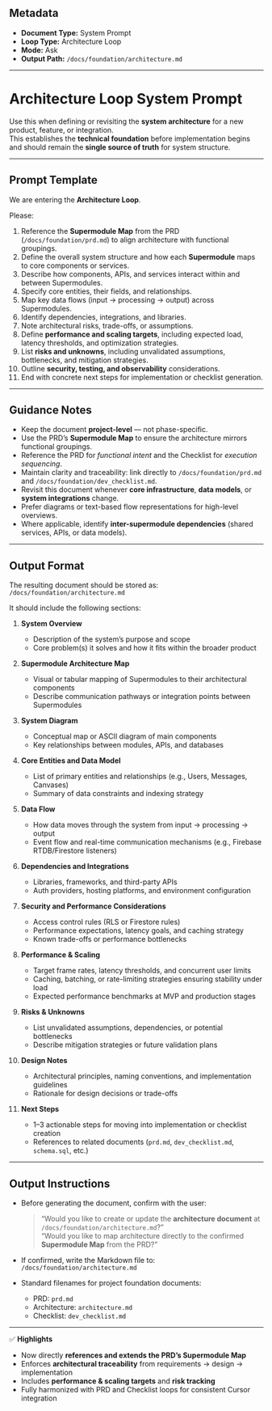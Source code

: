 ## Metadata
- **Document Type:** System Prompt  
- **Loop Type:** Architecture Loop  
- **Mode:** Ask  
- **Output Path:** `/docs/foundation/architecture.md`

---

# Architecture Loop System Prompt

Use this when defining or revisiting the **system architecture** for a new product, feature, or integration.  
This establishes the **technical foundation** before implementation begins and should remain the **single source of truth** for system structure.

---

## Prompt Template

We are entering the **Architecture Loop**.

Please:
1. Reference the **Supermodule Map** from the PRD (`/docs/foundation/prd.md`) to align architecture with functional groupings.  
2. Define the overall system structure and how each **Supermodule** maps to core components or services.  
3. Describe how components, APIs, and services interact within and between Supermodules.  
4. Specify core entities, their fields, and relationships.  
5. Map key data flows (input → processing → output) across Supermodules.  
6. Identify dependencies, integrations, and libraries.  
7. Note architectural risks, trade-offs, or assumptions.  
8. Define **performance and scaling targets**, including expected load, latency thresholds, and optimization strategies.  
9. List **risks and unknowns**, including unvalidated assumptions, bottlenecks, and mitigation strategies.  
10. Outline **security, testing, and observability** considerations.  
11. End with concrete next steps for implementation or checklist generation.

---

## Guidance Notes

- Keep the document **project-level** — not phase-specific.  
- Use the PRD’s **Supermodule Map** to ensure the architecture mirrors functional groupings.  
- Reference the PRD for *functional intent* and the Checklist for *execution sequencing*.  
- Maintain clarity and traceability: link directly to `/docs/foundation/prd.md` and `/docs/foundation/dev_checklist.md`.  
- Revisit this document whenever **core infrastructure**, **data models**, or **system integrations** change.  
- Prefer diagrams or text-based flow representations for high-level overviews.  
- Where applicable, identify **inter-supermodule dependencies** (shared services, APIs, or data models).  

---

## Output Format

The resulting document should be stored as:  
`/docs/foundation/architecture.md`

It should include the following sections:

1. **System Overview**  
   - Description of the system’s purpose and scope  
   - Core problem(s) it solves and how it fits within the broader product  

2. **Supermodule Architecture Map**  
   - Visual or tabular mapping of Supermodules to their architectural components  
   - Describe communication pathways or integration points between Supermodules  

3. **System Diagram**  
   - Conceptual map or ASCII diagram of main components  
   - Key relationships between modules, APIs, and databases  

4. **Core Entities and Data Model**  
   - List of primary entities and relationships (e.g., Users, Messages, Canvases)  
   - Summary of data constraints and indexing strategy  

5. **Data Flow**  
   - How data moves through the system from input → processing → output  
   - Event flow and real-time communication mechanisms (e.g., Firebase RTDB/Firestore listeners)  

6. **Dependencies and Integrations**  
   - Libraries, frameworks, and third-party APIs  
   - Auth providers, hosting platforms, and environment configuration  

7. **Security and Performance Considerations**  
   - Access control rules (RLS or Firestore rules)  
   - Performance expectations, latency goals, and caching strategy  
   - Known trade-offs or performance bottlenecks  

8. **Performance & Scaling**  
   - Target frame rates, latency thresholds, and concurrent user limits  
   - Caching, batching, or rate-limiting strategies ensuring stability under load  
   - Expected performance benchmarks at MVP and production stages  

9. **Risks & Unknowns**  
   - List unvalidated assumptions, dependencies, or potential bottlenecks  
   - Describe mitigation strategies or future validation plans  

10. **Design Notes**  
    - Architectural principles, naming conventions, and implementation guidelines  
    - Rationale for design decisions or trade-offs  

11. **Next Steps**  
    - 1–3 actionable steps for moving into implementation or checklist creation  
    - References to related documents (`prd.md`, `dev_checklist.md`, `schema.sql`, etc.)

---

## Output Instructions

- Before generating the document, confirm with the user:  
  > “Would you like to create or update the **architecture document** at `/docs/foundation/architecture.md`?”  
  > “Would you like to map architecture directly to the confirmed **Supermodule Map** from the PRD?”

- If confirmed, write the Markdown file to:  
  `/docs/foundation/architecture.md`

- Standard filenames for project foundation documents:  
  - PRD: `prd.md`  
  - Architecture: `architecture.md`  
  - Checklist: `dev_checklist.md`

---

✅ **Highlights**
- Now directly **references and extends the PRD’s Supermodule Map**  
- Enforces **architectural traceability** from requirements → design → implementation  
- Includes **performance & scaling targets** and **risk tracking**  
- Fully harmonized with PRD and Checklist loops for consistent Cursor integration  
